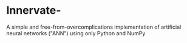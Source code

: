 # Innervate-
A simple and free-from-overcomplications implementation of artificial neural networks ("ANN") using only Python and NumPy
